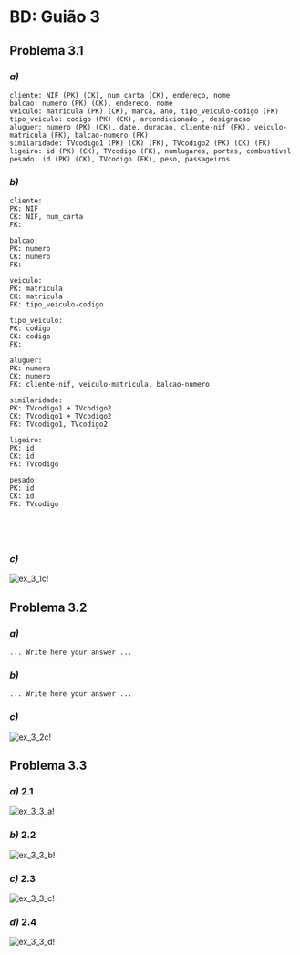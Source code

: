 # BD: Guião 3


## ​Problema 3.1
 
### *a)*

```
cliente: NIF (PK) (CK), num_carta (CK), endereço, nome
balcao: numero (PK) (CK), endereco, nome
veiculo: matricula (PK) (CK), marca, ano, tipo_veiculo-codigo (FK)
tipo_veiculo: codigo (PK) (CK), arcondicionado , designacao
aluguer: numero (PK) (CK), date, duracao, cliente-nif (FK), veiculo-matricula (FK), balcao-numero (FK)
similaridade: TVcodigo1 (PK) (CK) (FK), TVcodigo2 (PK) (CK) (FK)
ligeiro: id (PK) (CK), TVcodigo (FK), numlugares, portas, combustível
pesado: id (PK) (CK), TVcodigo (FK), peso, passageiros
```


### *b)* 

```
cliente:
PK: NIF
CK: NIF, num_carta
FK:

balcao:
PK: numero
CK: numero
FK:

veiculo:
PK: matricula
CK: matricula
FK: tipo_veiculo-codigo

tipo_veiculo:
PK: codigo
CK: codigo
FK:

aluguer:
PK: numero
CK: numero
FK: cliente-nif, veiculo-matricula, balcao-numero

similaridade:
PK: TVcodigo1 + TVcodigo2
CK: TVcodigo1 + TVcodigo2
FK: TVcodigo1, TVcodigo2

ligeiro:
PK: id
CK: id
FK: TVcodigo

pesado:
PK: id
CK: id
FK: TVcodigo





```


### *c)* 

![ex_3_1c!](ex_3_1c.jpg "AnImage")


## ​Problema 3.2

### *a)*

```
... Write here your answer ...
```


### *b)* 

```
... Write here your answer ...
```


### *c)* 

![ex_3_2c!](ex_3_2c.jpg "AnImage")


## ​Problema 3.3


### *a)* 2.1

![ex_3_3_a!](ex_3_3a.jpg "AnImage")

### *b)* 2.2

![ex_3_3_b!](ex_3_3b.jpg "AnImage")

### *c)* 2.3

![ex_3_3_c!](ex_3_3c.jpg "AnImage")

### *d)* 2.4

![ex_3_3_d!](ex_3_3d.jpg "AnImage")